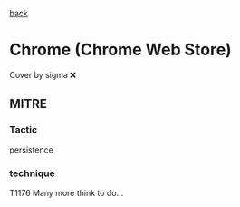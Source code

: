 [back](../index.md)
# Chrome (Chrome Web Store)
Cover by sigma :x: 
## MITRE
### Tactic
persistence
### technique
T1176
Many more think to do...